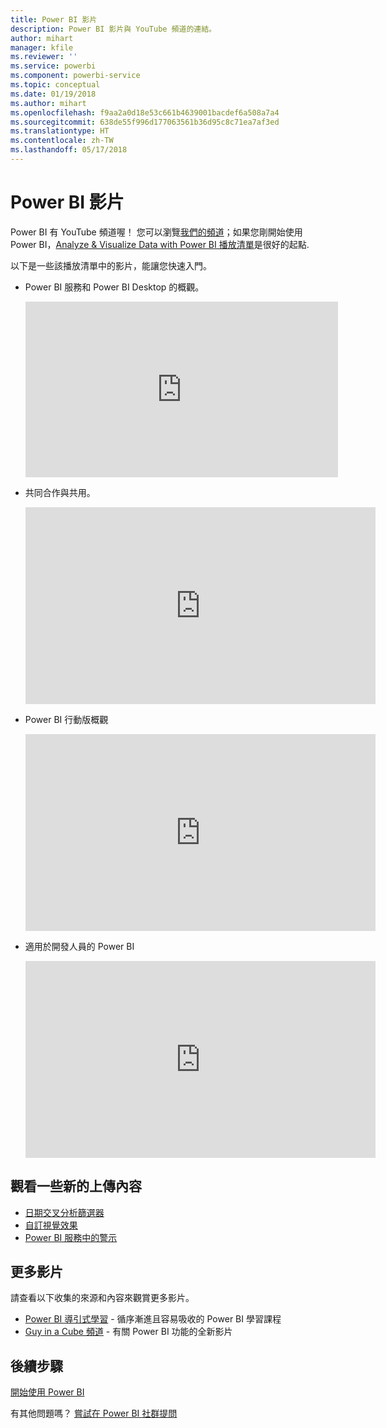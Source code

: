 ```yaml
---
title: Power BI 影片
description: Power BI 影片與 YouTube 頻道的連結。
author: mihart
manager: kfile
ms.reviewer: ''
ms.service: powerbi
ms.component: powerbi-service
ms.topic: conceptual
ms.date: 01/19/2018
ms.author: mihart
ms.openlocfilehash: f9aa2a0d18e53c661b4639001bacdef6a508a7a4
ms.sourcegitcommit: 638de55f996d177063561b36d95c8c71ea7af3ed
ms.translationtype: HT
ms.contentlocale: zh-TW
ms.lasthandoff: 05/17/2018
---
```

# <a name="power-bi-videos"></a>Power BI 影片
Power BI 有 YouTube 頻道喔！ 您可以瀏覽[我們的頻道](https://www.youtube.com/user/mspowerbi/videos)；如果您剛開始使用 Power BI，[Analyze & Visualize Data with Power BI 播放清單](https://www.youtube.com/playlist?list=PL1N57mwBHtN0JFoKSR0n-tBkUJHeMP2cP)是很好的起點.

以下是一些該播放清單中的影片，能讓您快速入門。

* Power BI 服務和 Power BI Desktop 的概觀。
  
  <iframe width="500" height="281" src="https://www.youtube.com/embed/l2wy4XgQIu0" frameborder="0" allowfullscreen></iframe>
* 共同合作與共用。
  
  <iframe width="560" height="315" src="https://www.youtube.com/embed/5DABLeJzQYM" frameborder="0" allow="autoplay; encrypted-media" allowfullscreen></iframe>
* Power BI 行動版概觀
  
  <iframe width="560" height="315" src="https://www.youtube.com/embed/07uBWhaCo78" frameborder="0" allow="autoplay; encrypted-media" allowfullscreen></iframe>

* 適用於開發人員的 Power BI
  <iframe width="560" height="315" src="https://www.youtube.com/embed/47uXJW1GIUY" frameborder="0" allow="autoplay; encrypted-media" allowfullscreen></iframe>  

## <a name="watch-some-of-our-new-uploads"></a>觀看一些新的上傳內容
* [日期交叉分析篩選器](https://youtu.be/V7i82ZZm0vw)
* [自訂視覺效果](https://youtu.be/d-rXAJ3_uAo)
* [Power BI 服務中的警示](https://youtu.be/JbL2-HJ8clE)

## <a name="more-videos"></a>更多影片
請查看以下收集的來源和內容來觀賞更多影片。

* [Power BI 導引式學習](https://powerbi.microsoft.com/guided-learning/) - 循序漸進且容易吸收的 Power BI 學習課程
* [Guy in a Cube 頻道](https://www.youtube.com/channel/UCFp1vaKzpfvoGai0vE5VJ0w) - 有關 Power BI 功能的全新影片

## <a name="next-steps"></a>後續步驟
[開始使用 Power BI](service-get-started.md)

有其他問題嗎？ [嘗試在 Power BI 社群提問](http://community.powerbi.com/)

